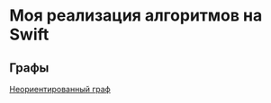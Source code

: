 # Моя реализация алгоритмов на Swift   
## Графы
[Неориентированный граф](https://github.com/fadeynotchenko/Algorithms/blob/master/Algorithms/Graphs/UndirectedGraph.swift)
